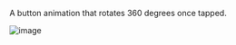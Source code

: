 A button animation that rotates 360 degrees once tapped.

![image](https://github.com/sbrkaksu/3DRotationAnimation/assets/127765582/c7dc1d6d-0ea6-4313-8caf-39b6b438894c)
